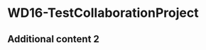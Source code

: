 # WD16-TestCollaborationProject
<!--<!DOCTYPE html>
<html>
  <head>
  <meta charset="UTF-8">
  <title>Test Collaboration Project</title>
  </head>
  <body>
  </body>
</html>-->

## Additional content 2
